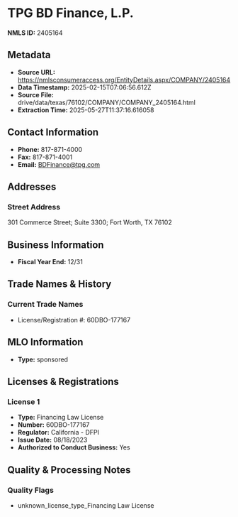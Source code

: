 # TPG BD Finance, L.P.

**NMLS ID:** 2405164

## Metadata
- **Source URL:** https://nmlsconsumeraccess.org/EntityDetails.aspx/COMPANY/2405164
- **Data Timestamp:** 2025-02-15T07:06:56.612Z
- **Source File:** drive/data/texas/76102/COMPANY/COMPANY_2405164.html
- **Extraction Time:** 2025-05-27T11:37:16.616058

## Contact Information
- **Phone:** 817-871-4000
- **Fax:** 817-871-4001
- **Email:** BDFinance@tpg.com

## Addresses
### Street Address
301 Commerce Street; Suite 3300; Fort Worth, TX 76102

## Business Information
- **Fiscal Year End:** 12/31

## Trade Names & History
### Current Trade Names
- License/Registration #: 60DBO-177167

## MLO Information
- **Type:** sponsored

## Licenses & Registrations

### License 1
- **Type:** Financing Law License
- **Number:** 60DBO-177167
- **Regulator:** California - DFPI
- **Issue Date:** 08/18/2023
- **Authorized to Conduct Business:** Yes

## Quality & Processing Notes
### Quality Flags
- unknown_license_type_Financing Law License
